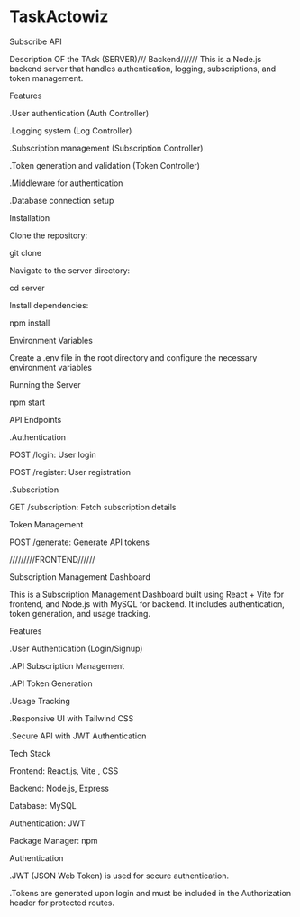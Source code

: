 # TaskActowiz
Subscribe API


Description OF the TAsk
(SERVER)/// Backend//////
This is a Node.js backend server that handles authentication, logging, subscriptions, and token management.


Features

.User authentication (Auth Controller)

.Logging system (Log Controller)

.Subscription management (Subscription Controller)

.Token generation and validation (Token Controller)

.Middleware for authentication

.Database connection setup

Installation

Clone the repository:

git clone <repository-url>

Navigate to the server directory:

cd server

Install dependencies:

npm install


Environment Variables

Create a .env file in the root directory and configure the necessary environment variables

Running the Server

npm start

API Endpoints

.Authentication

POST /login: User login

POST /register: User registration

.Subscription

GET /subscription: Fetch subscription details



Token Management

POST /generate: Generate API tokens

/////////FRONTEND//////

Subscription Management Dashboard

This is a Subscription Management Dashboard built using React + Vite for frontend, and Node.js with MySQL for backend. It includes authentication, token generation, and usage tracking.

Features

.User Authentication (Login/Signup)

.API Subscription Management

.API Token Generation

.Usage Tracking

.Responsive UI with Tailwind CSS

.Secure API with JWT Authentication

Tech Stack

Frontend: React.js, Vite , CSS

Backend: Node.js, Express

Database: MySQL

Authentication: JWT

Package Manager: npm

Authentication

.JWT (JSON Web Token) is used for secure authentication.

.Tokens are generated upon login and must be included in the Authorization header for protected routes.
